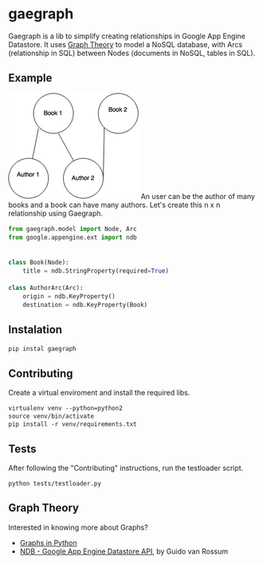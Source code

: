# gaegraph

Gaegraph is a lib to simplify creating relationships in Google App Engine Datastore. It uses [Graph Theory](https://en.wikipedia.org/wiki/Graph_theory) to model a NoSQL database, with Arcs (relationship in SQL) between Nodes (documents in NoSQL, tables in SQL).

## Example
![Graph Database example of Author and Books](grap-database-example.png)
An user can be the author of many books and a book can have many authors. Let's create this n x n relationship using Gaegraph.

```python
from gaegraph.model import Node, Arc
from google.appengine.ext import ndb


class Book(Node):
    title = ndb.StringProperty(required=True)

class AuthorArc(Arc):
    origin = ndb.KeyProperty()
    destination = ndb.KeyProperty(Book)
```

## Instalation

```
pip instal gaegraph
```

## Contributing

Create a virtual enviroment and install the required libs.

```
virtualenv venv --python=python2
source venv/bin/activate
pip install -r venv/requirements.txt
```

## Tests

After following the "Contributing" instructions, run the testloader script.

```
python tests/testloader.py
```

## Graph Theory

Interested in knowing more about Graphs?

- [Graphs in Python](http://www.python-course.eu/graphs_python.php)
- [NDB - Google App Engine Datastore API](https://code.google.com/p/appengine-ndb-experiment/source/browse/README), by Guido van Rossum

